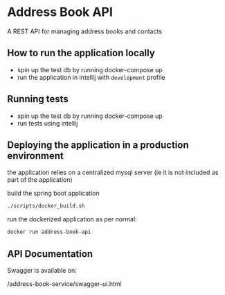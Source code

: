 # Address Book API

A REST API for managing address books and contacts

## How to run the application locally
- spin up the test db by running docker-compose up
- run the application in intellij with `development` profile

## Running tests
- spin up the test db by running docker-compose up
- run tests using intellij

## Deploying the application in a production environment
the application relies on a centralized mysql server (ie it is not included as part of the application)

build the spring boot application

```bash
./scripts/docker_build.sh
```
run the dockerized application as per normal:

```bash
docker run address-book-api
``` 

## API Documentation

Swagger is available on:

/address-book-service/swagger-ui.html
